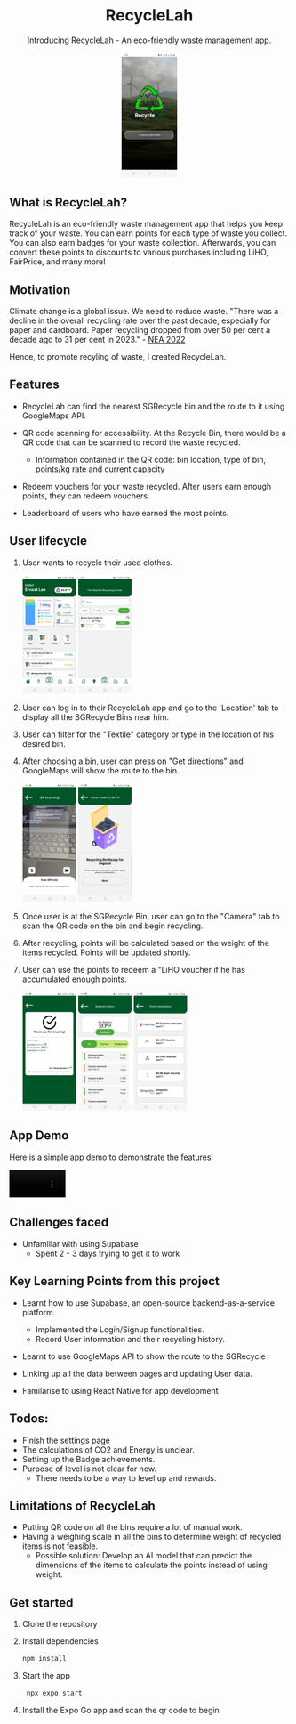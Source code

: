 <h1 style="text-align: center">RecycleLah</h1>

<p style="text-align: center">Introducing RecycleLah - An eco-friendly waste management app.</p>
<div style="text-align: center">
<img src="github/landingpage.jpeg" style="width: 20%"/></div>

## What is RecycleLah?

RecycleLah is an eco-friendly waste management app that helps you keep track of your waste. You can earn points for each type of waste you collect. You can also earn badges for your waste collection. Afterwards, you can convert these points to discounts to various purchases including LiHO, FairPrice, and many more!

## Motivation

Climate change is a global issue. We need to reduce waste. "There was a decline in the overall recycling rate over the past decade, especially for paper and cardboard. Paper recycling dropped from over 50 per cent a decade ago to 31 per cent in 2023." - [NEA 2022](https://www.nea.gov.sg/our-services/waste-management/waste-statistics-and-overall-recycling#:~:text=The%20overall%20recycling%20rate%20decreased,recycled%2C%20dropping%20significantly%20last%20year.)

Hence, to promote recyling of waste, I created RecycleLah.

## Features

- RecycleLah can find the nearest SGRecycle bin and the route to it using GoogleMaps API.

- QR code scanning for accessibility. At the Recycle Bin, there would be a QR code that can be scanned to record the waste recycled.

  - Information contained in the QR code: bin location, type of bin, points/kg rate and current capacity

- Redeem vouchers for your waste recycled. After users earn enough points, they can redeem vouchers.

- Leaderboard of users who have earned the most points.

## User lifecycle

1. User wants to recycle their used clothes.

   <img src="github/homepage.jpeg" style="width: 20%">
   <img src="github/locationspage.jpeg" style="width: 20%">

2. User can log in to their RecycleLah app and go to the 'Location' tab to display all the SGRecycle Bins near him.
3. User can filter for the "Textile" category or type in the location of his desired bin.
4. After choosing a bin, user can press on "Get directions" and GoogleMaps will show the route to the bin.

   <img src="github/camerapage.jpeg" style="width: 20%">
   <img src="github/recyclebinpage.jpeg" style="width: 20%">

5. Once user is at the SGRecycle Bin, user can go to the "Camera" tab to scan the QR code on the bin and begin recycling.
6. After recycling, points will be calculated based on the weight of the items recycled. Points will be updated shortly.
7. User can use the points to redeem a "LiHO voucher if he has accumulated enough points.

   <img src="github/recyclesuccessfulpage.jpeg" style="width: 20%">
   <img src="github/rewardhistorypage.jpeg" style="width: 20%">
   <img src="github/voucherpage.jpeg" style="width: 20%">

## App Demo

Here is a simple app demo to demonstrate the features.

<video src="github/DemoApp.mp4" controls autoplay style="width: 20%" ></video>

## Challenges faced

- Unfamiliar with using Supabase
  - Spent 2 - 3 days trying to get it to work

## Key Learning Points from this project

- Learnt how to use Supabase, an open-source backend-as-a-service platform.

  - Implemented the Login/Signup functionalities.
  - Record User information and their recycling history.

- Learnt to use GoogleMaps API to show the route to the SGRecycle

- Linking up all the data between pages and updating User data.

- Familarise to using React Native for app development

## Todos:

- Finish the settings page
- The calculations of CO2 and Energy is unclear.
- Setting up the Badge achievements.
- Purpose of level is not clear for now.
  - There needs to be a way to level up and rewards.

## Limitations of RecycleLah

- Putting QR code on all the bins require a lot of manual work.
- Having a weighing scale in all the bins to determine weight of recycled items is not feasible.
  - Possible solution: Develop an AI model that can predict the dimensions of the items to calculate the points instead of using weight.

## Get started

1. Clone the repository

2. Install dependencies

   ```bash
   npm install
   ```

3. Start the app

   ```bash
    npx expo start
   ```
  
  4. Install the Expo Go app and scan the qr code to begin
